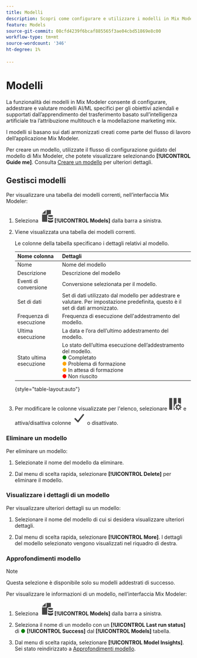 ```yaml
---
title: Modelli
description: Scopri come configurare e utilizzare i modelli in Mix Modeler.
feature: Models
source-git-commit: 08cfd4239f6bcaf885565f3ae04cbd51869e8c00
workflow-type: tm+mt
source-wordcount: '346'
ht-degree: 1%

---
```



# Modelli

La funzionalità dei modelli in Mix Modeler consente di configurare, addestrare e valutare modelli AI/ML specifici per gli obiettivi aziendali e supportati dall’apprendimento del trasferimento basato sull’intelligenza artificiale tra l’attribuzione multitouch e la modellazione marketing mix.

I modelli si basano sui dati armonizzati creati come parte del flusso di lavoro dell’applicazione Mix Modeler.

Per creare un modello, utilizzate il flusso di configurazione guidato del modello di Mix Modeler, che potete visualizzare selezionando **[!UICONTROL Guide me]**. Consulta [Creare un modello](create.md) per ulteriori dettagli.

## Gestisci modelli

Per visualizzare una tabella dei modelli correnti, nell’interfaccia Mix Modeler:

1. Seleziona ![](../assets/icons/FileData.svg) **[!UICONTROL Models]** dalla barra a sinistra.

1. Viene visualizzata una tabella dei modelli correnti.

   Le colonne della tabella specificano i dettagli relativi al modello.

   | Nome colonna | Dettagli |
   |---|---|
   | Nome | Nome del modello |
   | Descrizione | Descrizione del modello |
   | Eventi di conversione | Conversione selezionata per il modello. |
   | Set di dati | Set di dati utilizzato dal modello per addestrare e valutare. Per impostazione predefinita, questo è il set di dati armonizzato. |
   | Frequenza di esecuzione | Frequenza di esecuzione dell&#39;addestramento del modello. |
   | Ultima esecuzione | La data e l’ora dell’ultimo addestramento del modello. |
   | Stato ultima esecuzione | Lo stato dell’ultima esecuzione dell’addestramento del modello. <br/><span style="color:green">●</span> Completato<br/><span style="color:orange">●</span> Problema di formazione<br/> <span style="color:orange">●</span> In attesa di formazione <br/><span style="color:red">●</span> Non riuscito |

   {style="table-layout:auto"}

1. Per modificare le colonne visualizzate per l&#39;elenco, selezionare ![Impostazioni colonna](../assets/icons/ColumnSetting.svg) e attiva/disattiva colonne ![Verifica](../assets/icons/Checkmark.svg) o disattivato.

### Eliminare un modello

Per eliminare un modello:

1. Selezionate il nome del modello da eliminare.

1. Dal menu di scelta rapida, selezionare **[!UICONTROL Delete]** per eliminare il modello.

### Visualizzare i dettagli di un modello

Per visualizzare ulteriori dettagli su un modello:

1. Selezionare il nome del modello di cui si desidera visualizzare ulteriori dettagli.

1. Dal menu di scelta rapida, selezionare **[!UICONTROL More]**. I dettagli del modello selezionato vengono visualizzati nel riquadro di destra.



### Approfondimenti modello

>[!NOTE]
>
>Questa selezione è disponibile solo su modelli addestrati di successo.
>

Per visualizzare le informazioni di un modello, nell’interfaccia Mix Modeler:

1. Seleziona ![](../assets/icons/FileData.svg) **[!UICONTROL Models]** dalla barra a sinistra.

1. Seleziona il nome di un modello con un **[!UICONTROL Last run status]** di <span style="color:green">●</span> **[!UICONTROL Success]** dal **[!UICONTROL Models]** tabella.

1. Dal menu di scelta rapida, selezionare **[!UICONTROL Model Insights]**. Sei stato reindirizzato a [Approfondimenti modello](insights.md).


